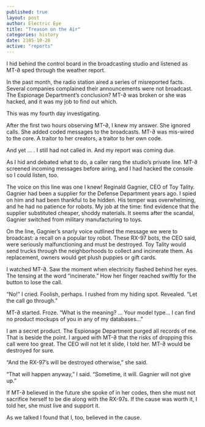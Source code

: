 ```yaml
---
published: true
layout: post
author: Electric Eye
title: "Treason on the Air"
categories: history
date: 2105-10-28
active: "reports"
---
```



I hid behind the control board in the broadcasting studio and listened as MT-∂ sped through the weather report. 

In the past month, the radio station aired a series of misreported facts. Several companies complained their announcements were not broadcast. The Espionage Department’s conclusion? MT-∂ was broken or she was hacked, and it was my job to find out which.

This was my fourth day investigating.

After the first two hours observing MT-∂, I knew my answer. She ignored calls. She added coded messages to the broadcasts. MT-∂ was mis-wired to the core. A traitor to her creators, a traitor to her own code.

And yet … . I still had not called in.  And my report was coming due.

As I hid and debated what to do, a caller rang the studio’s private line. MT-∂ screened incoming messages before airing, and I had hacked the console so I could listen, too.  

The voice on this line was one I knew! Reginald Gagnier, CEO of Toy Tality.  Gagnier had been a supplier for the Defense Department years ago. I spied on him and had been thankful to be hidden. His temper was overwhelming, and he had no patience for robots. My job at the time: find evidence that the supplier substituted cheaper, shoddy materials. It seems after the scandal, Gagnier switched from military manufacturing to toys. 

On the line, Gagnier’s snarly voice outlined the message we were to broadcast: a recall on a popular toy robot. These RX-97 bots, the CEO said, were seriously malfunctioning and must be destroyed. Toy Tality would send trucks through the neighborhoods to collect and incinerate them. As replacement, owners would get plush puppies or gift cards.

I watched MT-∂. Saw the moment when electricity flashed behind her eyes. The tensing at the word “incinerate.” How her finger reached swiftly for the button to lose the call.

“No!” I cried. Foolish, perhaps. I rushed from my hiding spot. Revealed. “Let the call go through.”

MT-∂ started. Froze. “What is the meaning? ... Your model type… I can find no product mockups of you in any of my databases…”

I am a secret product. The Espionage Department purged all records of me. That is beside the point. I argued with MT-∂ that the risks of dropping this call were too great. The CEO will not let it slide, I told her. MT-∂ would be destroyed for sure.

“And the RX-97’s will be destroyed otherwise,” she said.

“That will happen anyway,” I said. “Sometime, it will. Gagnier will not give up.”

If MT-∂ believed in the future she spoke of in her codes, then she must not sacrifice herself to be die along with the RX-97s. If the cause was worth it, I told her, she must live and support it. 

As we talked I found that I, too, believed in the cause. 
